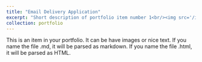 ```yaml
---
title: "Email Delivery Application"
excerpt: "Short description of portfolio item number 1<br/><img src='/images/Email_Delivery.png'>"
collection: portfolio
---
```


This is an item in your portfolio. It can be have images or nice text. If you name the file .md, it will be parsed as markdown. If you name the file .html, it will be parsed as HTML. 
